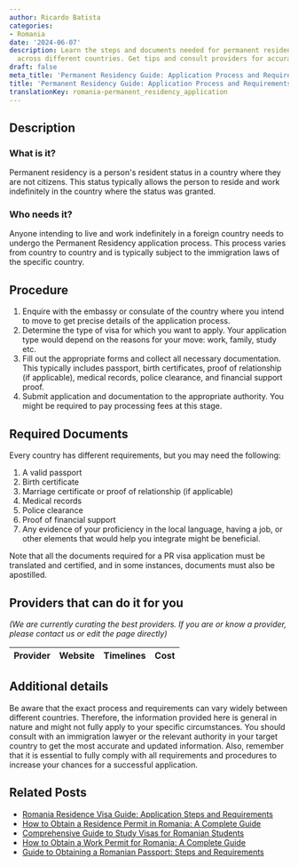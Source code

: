 ```yaml
---
author: Ricardo Batista
categories:
- Romania
date: '2024-06-07'
description: Learn the steps and documents needed for permanent residency applications
  across different countries. Get tips and consult providers for accurate info.
draft: false
meta_title: 'Permanent Residency Guide: Application Process and Requirements'
title: 'Permanent Residency Guide: Application Process and Requirements'
translationKey: romania-permanent_residency_application
---
```


## Description
### What is it?
Permanent residency is a person's resident status in a country where they are not citizens. This status typically allows the person to reside and work indefinitely in the country where the status was granted.

### Who needs it?
Anyone intending to live and work indefinitely in a foreign country needs to undergo the Permanent Residency application process. This process varies from country to country and is typically subject to the immigration laws of the specific country.

## Procedure
1. Enquire with the embassy or consulate of the country where you intend to move to get precise details of the application process.
2. Determine the type of visa for which you want to apply. Your application type would depend on the reasons for your move: work, family, study etc.
3. Fill out the appropriate forms and collect all necessary documentation. This typically includes passport, birth certificates, proof of relationship (if applicable), medical records, police clearance, and financial support proof.
4. Submit application and documentation to the appropriate authority. You might be required to pay processing fees at this stage.

## Required Documents
Every country has different requirements, but you may need the following: 
1. A valid passport
2. Birth certificate
3. Marriage certificate or proof of relationship (if applicable)
4. Medical records
5. Police clearance
6. Proof of financial support
7. Any evidence of your proficiency in the local language, having a job, or other elements that would help you integrate might be beneficial.

Note that all the documents required for a PR visa application must be translated and certified, and in some instances, documents must also be apostilled.

## Providers that can do it for you

_(We are currently curating the best providers. If you are or know a provider, please contact us or edit the page directly)_

| Provider        |     Website     |     Timelines    |       Cost      |
| :-------------: | :-------------: |  :-------------: | :-------------: |

## Additional details
Be aware that the exact process and requirements can vary widely between different countries. Therefore, the information provided here is general in nature and might not fully apply to your specific circumstances. You should consult with an immigration lawyer or the relevant authority in your target country to get the most accurate and updated information. Also, remember that it is essential to fully comply with all requirements and procedures to increase your chances for a successful application.
## Related Posts

- [Romania Residence Visa Guide: Application Steps and Requirements](https://tramitit.com/guides/romania/residence_visa/)
- [How to Obtain a Residence Permit in Romania: A Complete Guide](https://tramitit.com/guides/romania/residence_permit/)
- [Comprehensive Guide to Study Visas for Romanian Students](https://tramitit.com/guides/romania/obtaining_study_visa/)
- [How to Obtain a Work Permit for Romania: A Complete Guide](https://tramitit.com/guides/romania/work_permit_application_for_expats/)
- [Guide to Obtaining a Romanian Passport: Steps and Requirements](https://tramitit.com/guides/romania/passport/)